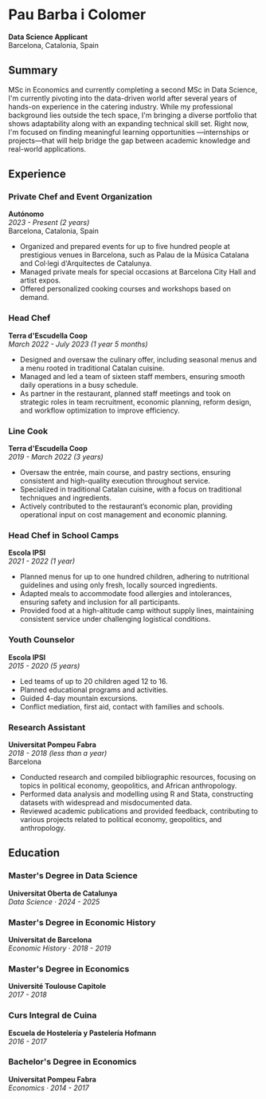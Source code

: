 # Pau Barba i Colomer
**Data Science Applicant**  
Barcelona, Catalonia, Spain  

## Summary  
MSc in Economics and currently completing a second MSc in Data Science, I'm currently pivoting into the data-driven world after several years of hands-on experience in the catering industry. While my professional background lies outside the tech space, I'm bringing a diverse portfolio that shows adaptability along with an expanding technical skill set. Right now, I'm focused on finding meaningful learning opportunities —internships or projects—that will help bridge the gap between academic knowledge and real-world applications.

## Experience

### Private Chef and Event Organization  
**Autónomo**  
*2023 - Present (2 years)*  
Barcelona, Catalonia, Spain  
- Organized and prepared events for up to five hundred people at prestigious venues in Barcelona, such as Palau de la Música Catalana and Col·legi d'Arquitectes de Catalunya.  
- Managed private meals for special occasions at Barcelona City Hall and artist expos.  
- Offered personalized cooking courses and workshops based on demand.

### Head Chef  
**Terra d'Escudella Coop**  
*March 2022 - July 2023 (1 year 5 months)*  
- Designed and oversaw the culinary offer, including seasonal menus and a menu rooted in traditional Catalan cuisine.  
- Managed and led a team of sixteen staff members, ensuring smooth daily operations in a busy schedule.  
- As partner in the restaurant, planned staff meetings and took on strategic roles in team recruitment, economic planning, reform design, and workflow optimization to improve efficiency.

### Line Cook  
**Terra d'Escudella Coop**  
*2019 - March 2022 (3 years)*  
- Oversaw the entrée, main course, and pastry sections, ensuring consistent and high-quality execution throughout service.  
- Specialized in traditional Catalan cuisine, with a focus on traditional techniques and ingredients.  
- Actively contributed to the restaurant’s economic plan, providing operational input on cost management and economic planning.

### Head Chef in School Camps  
**Escola IPSI**  
*2021 - 2022 (1 year)*  
- Planned menus for up to one hundred children, adhering to nutritional guidelines and using only fresh, locally sourced ingredients.  
- Adapted meals to accommodate food allergies and intolerances, ensuring safety and inclusion for all participants.  
- Provided food at a high-altitude camp without supply lines, maintaining consistent service under challenging logistical conditions.

### Youth Counselor  
**Escola IPSI**  
*2015 - 2020 (5 years)*  
- Led teams of up to 20 children aged 12 to 16.  
- Planned educational programs and activities.  
- Guided 4-day mountain excursions.  
- Conflict mediation, first aid, contact with families and schools.

### Research Assistant  
**Universitat Pompeu Fabra**  
*2018 - 2018 (less than a year)*  
Barcelona  
- Conducted research and compiled bibliographic resources, focusing on topics in political economy, geopolitics, and African anthropology.  
- Performed data analysis and modelling using R and Stata, constructing datasets with widespread and misdocumented data.  
- Reviewed academic publications and provided feedback, contributing to various projects related to political economy, geopolitics, and anthropology.

## Education  

### Master's Degree in Data Science  
**Universitat Oberta de Catalunya**  
*Data Science · 2024 - 2025*

### Master's Degree in Economic History  
**Universitat de Barcelona**  
*Economic History · 2018 - 2019*

### Master's Degree in Economics  
**Université Toulouse Capitole**  
*2017 - 2018*

### Curs Integral de Cuina  
**Escuela de Hostelería y Pastelería Hofmann**  
*2016 - 2017*

### Bachelor's Degree in Economics  
**Universitat Pompeu Fabra**  
*Economics · 2014 - 2017*
